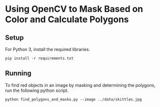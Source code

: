 # Using OpenCV to Mask Based on Color and Calculate Polygons

## Setup

For Python 3, install the required libraries.

    pip install -r requirements.txt

## Running

To find red objects in an image by masking and determining the polygons, run the following python script.

    python find_polygons_and_masks.py --image ../data/skittles.jpg

